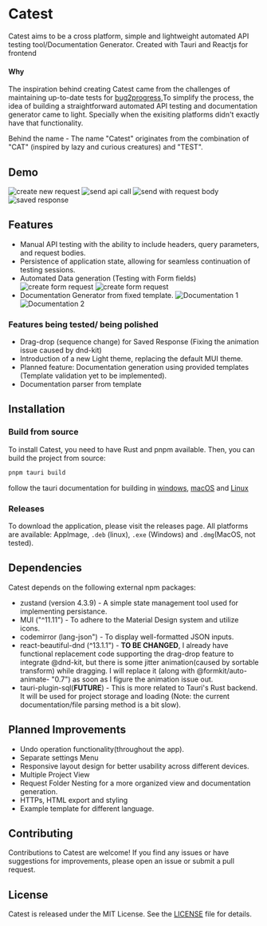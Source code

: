 # Catest

Catest aims to be a cross platform, simple and lightweight automated API testing tool/Documentation Generator. Created with Tauri and Reactjs for frontend

#### Why
The inspiration behind creating Catest came from the challenges of maintaining up-to-date tests for [bug2progress](https://github.com/snh1999/bug2progress),To simplify the process, the idea of building a straightforward automated API testing and documentation generator came to light. Specially when the exisiting platforms didn't exactly have that functionality.

Behind the name - The name "Catest" originates from the combination of "CAT" (inspired by lazy and curious creatures) and "TEST".

## Demo

![create new request](public/1.png)
![send api call](public/2.png)
![send with request body](public/3.png)
![saved response](public/6.png)

## Features

-   Manual API testing with the ability to include headers, query parameters, and request bodies.
-   Persistence of application state, allowing for seamless continuation of testing sessions.
-   Automated Data generation (Testing with Form fields)
    ![create form request](public/4.png)
    ![create form request](public/5.png)
-   Documentation Generator from fixed template.
    ![Documentation 1](public/8.png)
    ![Documentation 2](public/7.png)

### Features being tested/ being polished

-   Drag-drop (sequence change) for Saved Response (Fixing the animation issue caused by dnd-kit)
-   Introduction of a new Light theme, replacing the default MUI theme.
-   Planned feature: Documentation generation using provided templates (Template validation yet to be implemented).
-   Documentation parser from template

## Installation

### Build from source

To install Catest, you need to have Rust and pnpm available. Then, you can build the project from source:

```bash
pnpm tauri build
```

follow the tauri documentation for building in [windows](https://tauri.app/v1/guides/building/windows), [macOS](https://tauri.app/v1/guides/building/macos) and [Linux](https://tauri.app/v1/guides/building/linux)

### Releases

To download the application, please visit the releases page. All platforms are available: AppImage, `.deb` (linux), `.exe` (Windows) and `.dmg`(MacOS, not tested).

## Dependencies

Catest depends on the following external npm packages:

-   zustand (version 4.3.9) - A simple state management tool used for implementing persistance.
-   MUI ("^11.11") - To adhere to the Material Design system and utilize icons.
-   codemirror (lang-json") - To display well-formatted JSON inputs.
-   react-beautiful-dnd (^13.1.1") - **TO BE CHANGED**, I already have functional replacement code supporting the drag-drop feature to integrate @dnd-kit, but there is some jitter animation(caused by sortable transform) while dragging. I will replace it (along with @formkit/auto-animate- "0.7") as soon as I figure the animation issue out.
-   tauri-plugin-sql(**FUTURE**) - This is more related to Tauri's Rust backend. It will be used for project storage and loading (Note: the current documentation/file parsing method is a bit slow).

## Planned Improvements

-   Undo operation functionality(throughout the app).
-   Separate settings Menu
-   Responsive layout design for better usability across different devices.
-   Multiple Project View
-   Request Folder Nesting for a more organized view and documentation generation.
-   HTTPs, HTML export and styling
-   Example template for different language.

## Contributing

Contributions to Catest are welcome! If you find any issues or have suggestions for improvements, please open an issue or submit a pull request.

## License

Catest is released under the MIT License. See the [LICENSE](LICENSE) file for details.

